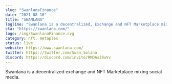 ```yaml
---
slug: "SwanlanaFinance"
date: "2021-08-10"
title: "SWANLANA"
logline: "Swanlana is a decentralized, Exchange and NFT Marketplace mixing social media."
cta: "https://swanlana.com/"
logo: /img/SwanlanaFinance.svg
category: nft, metaplex
status: live
website: https://www.swanlana.com/
twitter: https://twitter.com/Swan_Solana
discord: https://discord.com/invite/RMDAsJ8uVv
---
```


Swanlana is a decentralized exchange and NFT Marketplace mixing social media.
